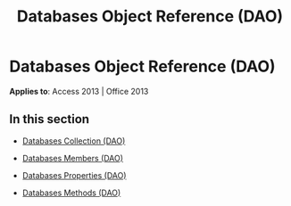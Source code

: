 ﻿---
title: Databases Object Reference (DAO)
TOCTitle: Databases Object
ms:assetid: e9728dde-303c-44fd-ba8c-0e5773cfd0e7
ms:mtpsurl: https://msdn.microsoft.com/en-us/library/Dn125983(v=office.15)
ms:contentKeyID: 52074854
ms.date: 09/18/2015
mtps_version: v=office.15
---

# Databases Object Reference (DAO)


**Applies to**: Access 2013 | Office 2013

## In this section

  - [Databases Collection (DAO)](databases-collection-dao.md)

  - [Databases Members (DAO)](databases-members-dao.md)

  - [Databases Properties (DAO)](databases-properties-dao.md)

  - [Databases Methods (DAO)](databases-methods-dao.md)


